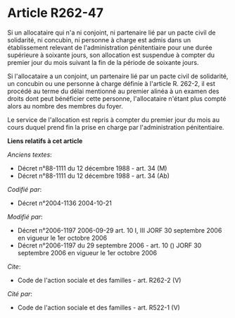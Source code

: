 # Article R262-47

Si un allocataire qui n'a ni conjoint, ni partenaire lié par un pacte civil de solidarité, ni concubin, ni personne à charge
est admis dans un établissement relevant de l'administration pénitentiaire pour une durée supérieure à soixante jours, son
allocation est suspendue à compter du premier jour du mois suivant la fin de la période de soixante jours.

Si l'allocataire a un conjoint, un partenaire lié par un pacte civil de solidarité, un concubin ou une personne à charge
définie à l'article R. 262-2, il est procédé au terme du délai mentionné au premier alinéa à un examen des droits dont peut
bénéficier cette personne, l'allocataire n'étant plus compté alors au nombre des membres du foyer.

Le service de l'allocation est repris à compter du premier jour du mois au cours duquel prend fin la prise en charge par
l'administration pénitentiaire.

**Liens relatifs à cet article**

_Anciens textes_:

  - Décret n°88-1111 du 12 décembre 1988 - art. 34 (M)
  - Décret n°88-1111 du 12 décembre 1988 - art. 34 (Ab)

_Codifié par_:

  - Décret n°2004-1136 2004-10-21

_Modifié par_:

  - Décret n°2006-1197 2006-09-29 art. 10 I, III JORF 30 septembre 2006 en vigueur le 1er octobre 2006
  - Décret n°2006-1197 du 29 septembre 2006 - art. 10 () JORF 30 septembre 2006 en vigueur le 1er octobre 2006

_Cite_:

  - Code de l'action sociale et des familles - art. R262-2 (V)

_Cité par_:

  - Code de l'action sociale et des familles - art. R522-1 (V)

